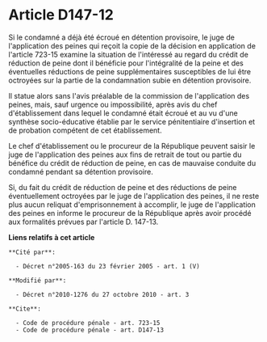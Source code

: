 # Article D147-12

Si le condamné a déjà été écroué en détention provisoire, le juge de l'application des peines qui reçoit la copie de la
décision en application de l'article 723-15 examine la situation de l'intéressé au regard du crédit de réduction de peine
dont il bénéficie pour l'intégralité de la peine et des éventuelles réductions de peine supplémentaires susceptibles de lui
être octroyées sur la partie de la condamnation subie en détention provisoire. 

Il statue alors sans l'avis préalable de la commission de l'application des peines, mais, sauf urgence ou impossibilité,
après avis du chef d'établissement dans lequel le condamné était écroué et au vu d'une synthèse socio-éducative établie par
le service pénitentiaire d'insertion et de probation compétent de cet établissement. 

Le chef d'établissement ou le procureur de la République peuvent saisir le juge de l'application des peines aux fins de
retrait de tout ou partie du bénéfice du crédit de réduction de peine, en cas de mauvaise conduite du condamné pendant sa
détention provisoire. 

Si, du fait du crédit de réduction de peine et des réductions de peine éventuellement octroyées par le juge de l'application
des peines, il ne reste plus aucun reliquat d'emprisonnement à accomplir, le juge de l'application des peines en informe le
procureur de la République après avoir procédé aux formalités prévues par l'article D. 147-13.

**Liens relatifs à cet article**

	**Cité par**:

	  - Décret n°2005-163 du 23 février 2005 - art. 1 (V)

	**Modifié par**:

	  - Décret n°2010-1276 du 27 octobre 2010 - art. 3

	**Cite**:

	  - Code de procédure pénale - art. 723-15
	  - Code de procédure pénale - art. D147-13
